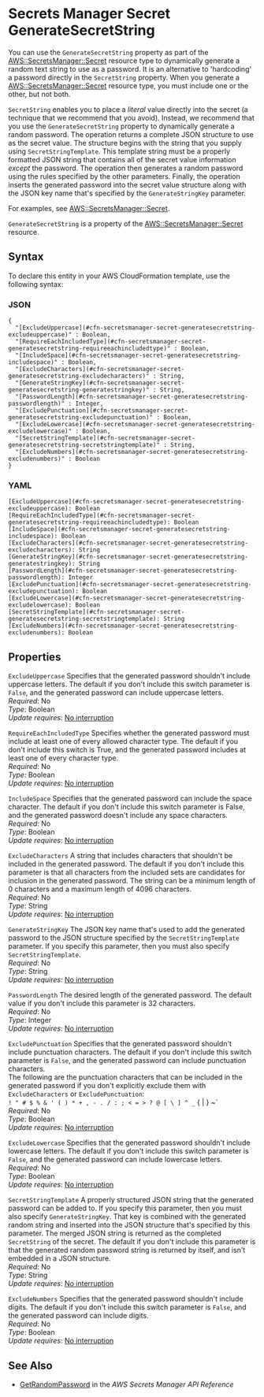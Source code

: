 # Secrets Manager Secret GenerateSecretString<a name="aws-properties-secretsmanager-secret-generatesecretstring"></a>

<a name="aws-properties-secretsmanager-secret-generatesecretstring-description"></a>You can use the `GenerateSecretString` property as part of the [AWS::SecretsManager::Secret](aws-resource-secretsmanager-secret.md) resource type to dynamically generate a random text string to use as a password\. It is an alternative to 'hardcoding' a password directly in the `SecretString` property\. When you generate a [AWS::SecretsManager::Secret](aws-resource-secretsmanager-secret.md) resource type, you must include one or the other, but not both\. 

`SecretString` enables you to place a *literal* value directly into the secret \(a technique that we recommend that you avoid\)\. Instead, we recommend that you use the `GenerateSecretString` property to dynamically generate a random password\. The operation returns a complete JSON structure to use as the secret value\. The structure begins with the string that you supply using `SecretStringTemplate`\. This template string must be a properly formatted JSON string that contains all of the secret value information *except* the password\. The operation then generates a random password using the rules specified by the other parameters\. Finally, the operation inserts the generated password into the secret value structure along with the JSON key name that's specified by the `GenerateStringKey` parameter\.

For examples, see [AWS::SecretsManager::Secret](aws-resource-secretsmanager-secret.md)\.

<a name="aws-properties-secretsmanager-secret-generatesecretstring-inheritance"></a> `GenerateSecretString` is a property of the [AWS::SecretsManager::Secret](aws-resource-secretsmanager-secret.md) resource\.

## Syntax<a name="aws-properties-secretsmanager-secret-generatesecretstring-syntax"></a>

To declare this entity in your AWS CloudFormation template, use the following syntax:

### JSON<a name="aws-properties-secretsmanager-secret-generatesecretstring-syntax.json"></a>

```
{
  "[ExcludeUppercase](#cfn-secretsmanager-secret-generatesecretstring-excludeuppercase)" : Boolean,
  "[RequireEachIncludedType](#cfn-secretsmanager-secret-generatesecretstring-requireeachincludedtype)" : Boolean,
  "[IncludeSpace](#cfn-secretsmanager-secret-generatesecretstring-includespace)" : Boolean,
  "[ExcludeCharacters](#cfn-secretsmanager-secret-generatesecretstring-excludecharacters)" : String,
  "[GenerateStringKey](#cfn-secretsmanager-secret-generatesecretstring-generatestringkey)" : String,
  "[PasswordLength](#cfn-secretsmanager-secret-generatesecretstring-passwordlength)" : Integer,
  "[ExcludePunctuation](#cfn-secretsmanager-secret-generatesecretstring-excludepunctuation)" : Boolean,
  "[ExcludeLowercase](#cfn-secretsmanager-secret-generatesecretstring-excludelowercase)" : Boolean,
  "[SecretStringTemplate](#cfn-secretsmanager-secret-generatesecretstring-secretstringtemplate)" : String,
  "[ExcludeNumbers](#cfn-secretsmanager-secret-generatesecretstring-excludenumbers)" : Boolean
}
```

### YAML<a name="aws-properties-secretsmanager-secret-generatesecretstring-syntax.yaml"></a>

```
[ExcludeUppercase](#cfn-secretsmanager-secret-generatesecretstring-excludeuppercase): Boolean
[RequireEachIncludedType](#cfn-secretsmanager-secret-generatesecretstring-requireeachincludedtype): Boolean
[IncludeSpace](#cfn-secretsmanager-secret-generatesecretstring-includespace): Boolean
[ExcludeCharacters](#cfn-secretsmanager-secret-generatesecretstring-excludecharacters): String
[GenerateStringKey](#cfn-secretsmanager-secret-generatesecretstring-generatestringkey): String
[PasswordLength](#cfn-secretsmanager-secret-generatesecretstring-passwordlength): Integer
[ExcludePunctuation](#cfn-secretsmanager-secret-generatesecretstring-excludepunctuation): Boolean
[ExcludeLowercase](#cfn-secretsmanager-secret-generatesecretstring-excludelowercase): Boolean
[SecretStringTemplate](#cfn-secretsmanager-secret-generatesecretstring-secretstringtemplate): String
[ExcludeNumbers](#cfn-secretsmanager-secret-generatesecretstring-excludenumbers): Boolean
```

## Properties<a name="aws-properties-secretsmanager-secret-generatesecretstring-properties"></a>

`ExcludeUppercase`  <a name="cfn-secretsmanager-secret-generatesecretstring-excludeuppercase"></a>
Specifies that the generated password shouldn't include uppercase letters\. The default if you don't include this switch parameter is `False`, and the generated password can include uppercase letters\.  
 *Required*: No  
 *Type*: Boolean  
 *Update requires*: [No interruption](using-cfn-updating-stacks-update-behaviors.md#update-no-interrupt) 

`RequireEachIncludedType`  <a name="cfn-secretsmanager-secret-generatesecretstring-requireeachincludedtype"></a>
Specifies whether the generated password must include at least one of every allowed character type\. The default if you don't include this switch is True, and the generated password includes at least one of every character type\.  
 *Required*: No  
 *Type*: Boolean  
 *Update requires*: [No interruption](using-cfn-updating-stacks-update-behaviors.md#update-no-interrupt) 

`IncludeSpace`  <a name="cfn-secretsmanager-secret-generatesecretstring-includespace"></a>
Specifies that the generated password can include the space character\. The default if you don't include this switch parameter is False, and the generated password doesn't include any space characters\.  
 *Required*: No  
 *Type*: Boolean  
 *Update requires*: [No interruption](using-cfn-updating-stacks-update-behaviors.md#update-no-interrupt) 

`ExcludeCharacters`  <a name="cfn-secretsmanager-secret-generatesecretstring-excludecharacters"></a>
A string that includes characters that shouldn't be included in the generated password\. The default if you don't include this parameter is that all characters from the included sets are candidates for inclusion in the generated password\. The string can be a minimum length of 0 characters and a maximum length of 4096 characters\.  
 *Required*: No  
 *Type*: String  
 *Update requires*: [No interruption](using-cfn-updating-stacks-update-behaviors.md#update-no-interrupt) 

`GenerateStringKey`  <a name="cfn-secretsmanager-secret-generatesecretstring-generatestringkey"></a>
The JSON key name that's used to add the generated password to the JSON structure specified by the `SecretStringTemplate` parameter\. If you specify this parameter, then you must also specify `SecretStringTemplate`\.  
 *Required*: No  
 *Type*: String  
 *Update requires*: [No interruption](using-cfn-updating-stacks-update-behaviors.md#update-no-interrupt) 

`PasswordLength`  <a name="cfn-secretsmanager-secret-generatesecretstring-passwordlength"></a>
The desired length of the generated password\. The default value if you don't include this parameter is 32 characters\.  
 *Required*: No  
 *Type*: Integer  
 *Update requires*: [No interruption](using-cfn-updating-stacks-update-behaviors.md#update-no-interrupt) 

`ExcludePunctuation`  <a name="cfn-secretsmanager-secret-generatesecretstring-excludepunctuation"></a>
Specifies that the generated password shouldn't include punctuation characters\. The default if you don't include this switch parameter is `False`, and the generated password can include punctuation characters\.  
The following are the punctuation characters that can be included in the generated password if you don't explicitly exclude them with `ExcludeCharacters` or `ExcludePunctuation`:  
` ! " # $ % & ' ( ) * + , - . / : ; < = > ? @ [ \ ] ^ _ ` { | } ~`  
 *Required*: No  
 *Type*: Boolean  
 *Update requires*: [No interruption](using-cfn-updating-stacks-update-behaviors.md#update-no-interrupt) 

`ExcludeLowercase`  <a name="cfn-secretsmanager-secret-generatesecretstring-excludelowercase"></a>
Specifies that the generated password shouldn't include lowercase letters\. The default if you don't include this switch parameter is `False`, and the generated password can include lowercase letters\.  
 *Required*: No  
 *Type*: Boolean  
 *Update requires*: [No interruption](using-cfn-updating-stacks-update-behaviors.md#update-no-interrupt) 

`SecretStringTemplate`  <a name="cfn-secretsmanager-secret-generatesecretstring-secretstringtemplate"></a>
A properly structured JSON string that the generated password can be added to\. If you specify this parameter, then you must also specify `GenerateStringKey`\. That key is combined with the generated random string and inserted into the JSON structure that's specified by this parameter\. The merged JSON string is returned as the completed `SecretString` of the secret\. The default if you don't include this parameter is that the generated random password string is returned by itself, and isn't embedded in a JSON structure\.   
 *Required*: No  
 *Type*: String  
 *Update requires*: [No interruption](using-cfn-updating-stacks-update-behaviors.md#update-no-interrupt) 

`ExcludeNumbers`  <a name="cfn-secretsmanager-secret-generatesecretstring-excludenumbers"></a>
Specifies that the generated password shouldn't include digits\. The default if you don't include this switch parameter is `False`, and the generated password can include digits\.  
 *Required*: No  
 *Type*: Boolean  
 *Update requires*: [No interruption](using-cfn-updating-stacks-update-behaviors.md#update-no-interrupt) 

## See Also<a name="aws-properties-secretsmanager-secret-generatesecretstring-seealso"></a>
+ [GetRandomPassword](https://docs.aws.amazon.com/secretsmanager/latest/apireference/API_GetRandomPassword.html) in the *AWS Secrets Manager API Reference*